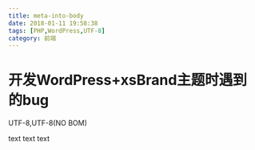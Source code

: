 ```yaml
---
title: meta-into-body
date: 2018-01-11 19:58:38
tags: [PHP,WordPress,UTF-8]
category: 前端
---
```

# 开发WordPress+xsBrand主题时遇到的bug

UTF-8,UTF-8(NO BOM)
<!-- more -->
text
text
text